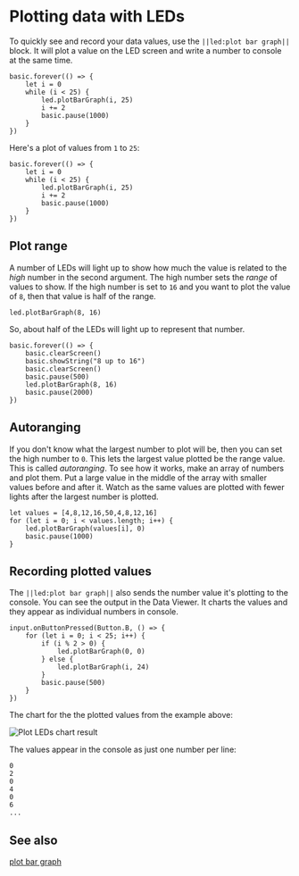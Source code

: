 # Plotting data with LEDs

To quickly see and record your data values, use the ``||led:plot bar graph||`` block. It will plot a value on the LED screen and write a number to console at the same time.

```blocks
basic.forever(() => {
    let i = 0
    while (i < 25) {
        led.plotBarGraph(i, 25)
        i += 2
        basic.pause(1000)
    }
})
```

Here's a plot of values from `1` to `25`:

```sim
basic.forever(() => {
    let i = 0
    while (i < 25) {
        led.plotBarGraph(i, 25)
        i += 2
        basic.pause(1000)
    }
})
```

## Plot range

A number of LEDs will light up to show how much the value is related to the _high_ number in the second argument. The high number sets the _range_ of values to show. If the high number is set to `16` and you want to plot the value of `8`, then that value is half of the range.

```block
led.plotBarGraph(8, 16)
```
So, about half of the LEDs will light up to represent that number.

```sim
basic.forever(() => {
    basic.clearScreen()
    basic.showString("8 up to 16")
    basic.clearScreen()
    basic.pause(500)
    led.plotBarGraph(8, 16)
    basic.pause(2000)
})
```

## Autoranging

If you don't know what the largest number to plot will be, then you can set the high number to `0`. This lets the largest value plotted be the range value. This is called _autoranging_. To see how it works, make an array of numbers and plot them. Put a large value in the middle of the array with smaller values before and after it. Watch as the same values are plotted with fewer lights after the largest number is plotted.

```blocks
let values = [4,8,12,16,50,4,8,12,16]
for (let i = 0; i < values.length; i++) {
    led.plotBarGraph(values[i], 0)
    basic.pause(1000)
}
```

## Recording plotted values

The ``||led:plot bar graph||`` also sends the number value it's plotting to the console. You can see the output in the Data Viewer. It charts the values and they appear as individual numbers in console.

```blocks
input.onButtonPressed(Button.B, () => {
    for (let i = 0; i < 25; i++) {
        if (i % 2 > 0) {
            led.plotBarGraph(0, 0)
        } else {
            led.plotBarGraph(i, 24)
        }
        basic.pause(500)
    }
})
```

The chart for the the plotted values from the example above:

![Plot LEDs chart result](/static/mb/device/data-analysis/plot-bar-graph.jpg)

The values appear in the console as just one number per line:

```
0
2
0
4
0
6
...
```

## See also

[plot bar graph](/reference/led/plot-bar-graph)

